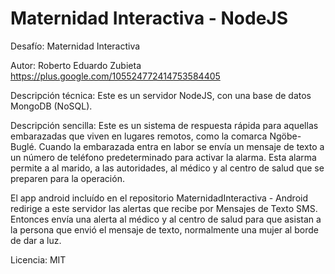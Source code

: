 Maternidad Interactiva - NodeJS
===============================

Desafío: Maternidad Interactiva

Autor: Roberto Eduardo Zubieta
https://plus.google.com/105524772414753584405

Descripción técnica: Este es un servidor NodeJS, con una base de datos MongoDB (NoSQL).

Descripción sencilla: Este es un sistema de respuesta rápida para aquellas embarazadas que viven en lugares remotos, como la comarca Ngöbe-Buglé. Cuando la embarazada entra en labor se envía un mensaje de texto a un número de teléfono predeterminado para activar la alarma. Esta alarma permite a al marido, a las autoridades, al médico y al centro de salud que se preparen para la operación.

El app android incluído en el repositorio MaternidadInteractiva - Android redirige a este servidor las alertas que recibe por Mensajes de Texto SMS. Entonces envía una alerta al médico y al centro de salud para que asistan a la persona que envió el mensaje de texto, normalmente una mujer al borde de dar a luz.

Licencia: MIT
